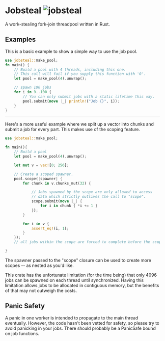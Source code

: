 # Jobsteal ![jobsteal](https://travis-ci.org/rphmeier/jobsteal.svg)

A work-stealing fork-join threadpool written in Rust.

## Examples
This is a basic example to show a simple way to use the job pool.

```rust
use jobsteal::make_pool;
fn main() {
    // Build a pool with 4 threads, including this one.
    // This call will fail if you supply this function with '0'.
    let pool = make_pool(4).unwrap();

    // spawn 100 jobs
    for i in 0..100 {
        // You can only submit jobs with a static lifetime this way.
        pool.submit(move |_| println!("Job {}", i));
    }
}
```

---
Here's a more useful example where we split up a vector into chunks and submit a job for every part. This makes use of the scoping feature.
```rust
use jobsteal::make_pool;

fn main(){ 
    // Build a pool
    let pool = make_pool(4).unwrap();

    let mut v = vec![0; 256];

    // Create a scoped spawner.
    pool.scope(|spawner| {
        for chunk in v.chunks_mut(32) {

            // Jobs spawned by the scope are only allowed to access
            // data which strictly outlives the call to "scope".
            scope.submit(move |_| {
                for i in chunk { *i += 1 }
            });
        }

        for i in v {
            assert_eq!(i, 1);
        }
    });
    // all jobs within the scope are forced to complete before the scope function returns.

}
```

The spawner passed to the "scope" closure can be used to create more scopes -- as nested as you'd like.

This crate has the unfortunate limitation (for the time being) that only 4096 jobs can be spawned on each thread
until synchronized. Having this limitation allows jobs to be allocated in contiguous memory, but the benefits of that 
may not outweigh the costs.


## Panic Safety
A panic in one worker is intended to propagate to the main thread eventually. However, the code hasn't been vetted for safety, so please try to avoid panicking in your jobs.
There should probably be a PanicSafe bound on job functions.